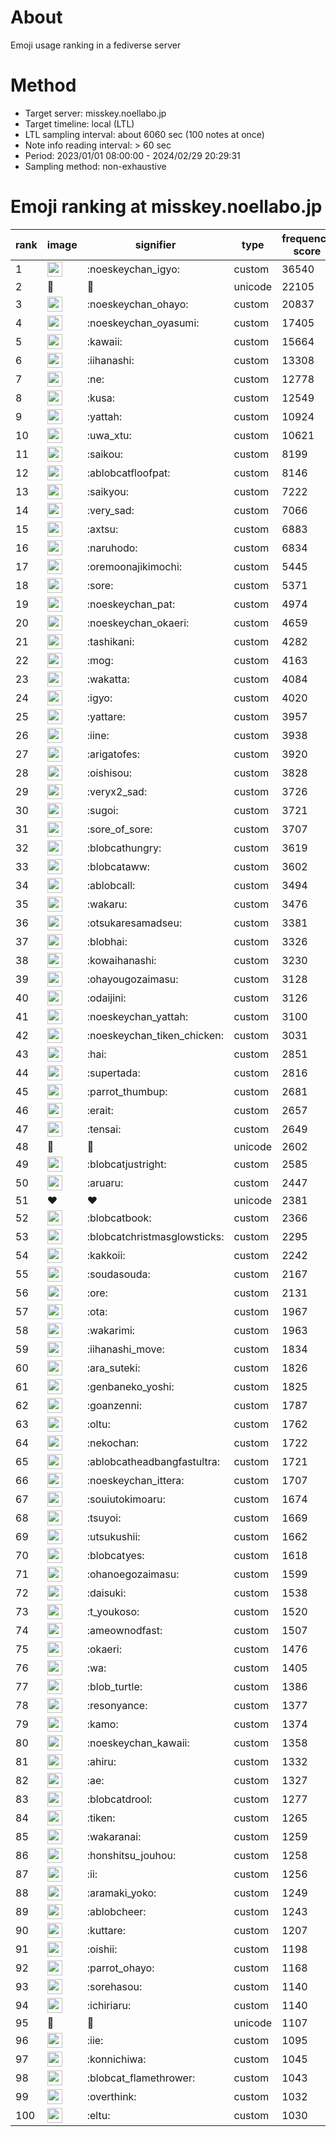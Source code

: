 # About
Emoji usage ranking in a fediverse server

# Method
- Target server: misskey.noellabo.jp
- Target timeline: local (LTL)
- LTL sampling interval: about 6060 sec (100 notes at once)
- Note info reading interval: > 60 sec
- Period: 2023/01/01 08:00:00 - 2024/02/29 20:29:31 
- Sampling method: non-exhaustive

# Emoji ranking at misskey.noellabo.jp

|rank|image|signifier|type|frequency score|
|----|----|----|----|----|
|1|<img height="24" src="https://misskey.noellabo.jp/emoji/noeskeychan_igyo.webp">|:noeskeychan_igyo:|custom|36540|
|2|🎉|🎉|unicode|22105|
|3|<img height="24" src="https://misskey.noellabo.jp/emoji/noeskeychan_ohayo.webp">|:noeskeychan_ohayo:|custom|20837|
|4|<img height="24" src="https://misskey.noellabo.jp/emoji/noeskeychan_oyasumi.webp">|:noeskeychan_oyasumi:|custom|17405|
|5|<img height="24" src="https://misskey.noellabo.jp/emoji/kawaii.webp">|:kawaii:|custom|15664|
|6|<img height="24" src="https://misskey.noellabo.jp/emoji/iihanashi.webp">|:iihanashi:|custom|13308|
|7|<img height="24" src="https://misskey.noellabo.jp/emoji/ne.webp">|:ne:|custom|12778|
|8|<img height="24" src="https://misskey.noellabo.jp/emoji/kusa.webp">|:kusa:|custom|12549|
|9|<img height="24" src="https://misskey.noellabo.jp/emoji/yattah.webp">|:yattah:|custom|10924|
|10|<img height="24" src="https://misskey.noellabo.jp/emoji/uwa_xtu.webp">|:uwa_xtu:|custom|10621|
|11|<img height="24" src="https://misskey.noellabo.jp/emoji/saikou.webp">|:saikou:|custom|8199|
|12|<img height="24" src="https://misskey.noellabo.jp/emoji/ablobcatfloofpat.webp">|:ablobcatfloofpat:|custom|8146|
|13|<img height="24" src="https://misskey.noellabo.jp/emoji/saikyou.webp">|:saikyou:|custom|7222|
|14|<img height="24" src="https://misskey.noellabo.jp/emoji/very_sad.webp">|:very_sad:|custom|7066|
|15|<img height="24" src="https://misskey.noellabo.jp/emoji/axtsu.webp">|:axtsu:|custom|6883|
|16|<img height="24" src="https://misskey.noellabo.jp/emoji/naruhodo.webp">|:naruhodo:|custom|6834|
|17|<img height="24" src="https://misskey.noellabo.jp/emoji/oremoonajikimochi.webp">|:oremoonajikimochi:|custom|5445|
|18|<img height="24" src="https://misskey.noellabo.jp/emoji/sore.webp">|:sore:|custom|5371|
|19|<img height="24" src="https://misskey.noellabo.jp/emoji/noeskeychan_pat.webp">|:noeskeychan_pat:|custom|4974|
|20|<img height="24" src="https://misskey.noellabo.jp/emoji/noeskeychan_okaeri.webp">|:noeskeychan_okaeri:|custom|4659|
|21|<img height="24" src="https://misskey.noellabo.jp/emoji/tashikani.webp">|:tashikani:|custom|4282|
|22|<img height="24" src="https://misskey.noellabo.jp/emoji/mog.webp">|:mog:|custom|4163|
|23|<img height="24" src="https://misskey.noellabo.jp/emoji/wakatta.webp">|:wakatta:|custom|4084|
|24|<img height="24" src="https://misskey.noellabo.jp/emoji/igyo.webp">|:igyo:|custom|4020|
|25|<img height="24" src="https://misskey.noellabo.jp/emoji/yattare.webp">|:yattare:|custom|3957|
|26|<img height="24" src="https://misskey.noellabo.jp/emoji/iine.webp">|:iine:|custom|3938|
|27|<img height="24" src="https://misskey.noellabo.jp/emoji/arigatofes.webp">|:arigatofes:|custom|3920|
|28|<img height="24" src="https://misskey.noellabo.jp/emoji/oishisou.webp">|:oishisou:|custom|3828|
|29|<img height="24" src="https://misskey.noellabo.jp/emoji/veryx2_sad.webp">|:veryx2_sad:|custom|3726|
|30|<img height="24" src="https://misskey.noellabo.jp/emoji/sugoi.webp">|:sugoi:|custom|3721|
|31|<img height="24" src="https://misskey.noellabo.jp/emoji/sore_of_sore.webp">|:sore_of_sore:|custom|3707|
|32|<img height="24" src="https://misskey.noellabo.jp/emoji/blobcathungry.webp">|:blobcathungry:|custom|3619|
|33|<img height="24" src="https://misskey.noellabo.jp/emoji/blobcataww.webp">|:blobcataww:|custom|3602|
|34|<img height="24" src="https://misskey.noellabo.jp/emoji/ablobcall.webp">|:ablobcall:|custom|3494|
|35|<img height="24" src="https://misskey.noellabo.jp/emoji/wakaru.webp">|:wakaru:|custom|3476|
|36|<img height="24" src="https://misskey.noellabo.jp/emoji/otsukaresamadseu.webp">|:otsukaresamadseu:|custom|3381|
|37|<img height="24" src="https://misskey.noellabo.jp/emoji/blobhai.webp">|:blobhai:|custom|3326|
|38|<img height="24" src="https://misskey.noellabo.jp/emoji/kowaihanashi.webp">|:kowaihanashi:|custom|3230|
|39|<img height="24" src="https://misskey.noellabo.jp/emoji/ohayougozaimasu.webp">|:ohayougozaimasu:|custom|3128|
|40|<img height="24" src="https://misskey.noellabo.jp/emoji/odaijini.webp">|:odaijini:|custom|3126|
|41|<img height="24" src="https://misskey.noellabo.jp/emoji/noeskeychan_yattah.webp">|:noeskeychan_yattah:|custom|3100|
|42|<img height="24" src="https://misskey.noellabo.jp/emoji/noeskeychan_tiken_chicken.webp">|:noeskeychan_tiken_chicken:|custom|3031|
|43|<img height="24" src="https://misskey.noellabo.jp/emoji/hai.webp">|:hai:|custom|2851|
|44|<img height="24" src="https://misskey.noellabo.jp/emoji/supertada.webp">|:supertada:|custom|2816|
|45|<img height="24" src="https://misskey.noellabo.jp/emoji/parrot_thumbup.webp">|:parrot_thumbup:|custom|2681|
|46|<img height="24" src="https://misskey.noellabo.jp/emoji/erait.webp">|:erait:|custom|2657|
|47|<img height="24" src="https://misskey.noellabo.jp/emoji/tensai.webp">|:tensai:|custom|2649|
|48|🍗|🍗|unicode|2602|
|49|<img height="24" src="https://misskey.noellabo.jp/emoji/blobcatjustright.webp">|:blobcatjustright:|custom|2585|
|50|<img height="24" src="https://misskey.noellabo.jp/emoji/aruaru.webp">|:aruaru:|custom|2447|
|51|❤|❤|unicode|2381|
|52|<img height="24" src="https://misskey.noellabo.jp/emoji/blobcatbook.webp">|:blobcatbook:|custom|2366|
|53|<img height="24" src="https://misskey.noellabo.jp/emoji/blobcatchristmasglowsticks.webp">|:blobcatchristmasglowsticks:|custom|2295|
|54|<img height="24" src="https://misskey.noellabo.jp/emoji/kakkoii.webp">|:kakkoii:|custom|2242|
|55|<img height="24" src="https://misskey.noellabo.jp/emoji/soudasouda.webp">|:soudasouda:|custom|2167|
|56|<img height="24" src="https://misskey.noellabo.jp/emoji/ore.webp">|:ore:|custom|2131|
|57|<img height="24" src="https://misskey.noellabo.jp/emoji/ota.webp">|:ota:|custom|1967|
|58|<img height="24" src="https://misskey.noellabo.jp/emoji/wakarimi.webp">|:wakarimi:|custom|1963|
|59|<img height="24" src="https://misskey.noellabo.jp/emoji/iihanashi_move.webp">|:iihanashi_move:|custom|1834|
|60|<img height="24" src="https://misskey.noellabo.jp/emoji/ara_suteki.webp">|:ara_suteki:|custom|1826|
|61|<img height="24" src="https://misskey.noellabo.jp/emoji/genbaneko_yoshi.webp">|:genbaneko_yoshi:|custom|1825|
|62|<img height="24" src="https://misskey.noellabo.jp/emoji/goanzenni.webp">|:goanzenni:|custom|1787|
|63|<img height="24" src="https://misskey.noellabo.jp/emoji/oltu.webp">|:oltu:|custom|1762|
|64|<img height="24" src="https://misskey.noellabo.jp/emoji/nekochan.webp">|:nekochan:|custom|1722|
|65|<img height="24" src="https://misskey.noellabo.jp/emoji/ablobcatheadbangfastultra.webp">|:ablobcatheadbangfastultra:|custom|1721|
|66|<img height="24" src="https://misskey.noellabo.jp/emoji/noeskeychan_ittera.webp">|:noeskeychan_ittera:|custom|1707|
|67|<img height="24" src="https://misskey.noellabo.jp/emoji/souiutokimoaru.webp">|:souiutokimoaru:|custom|1674|
|68|<img height="24" src="https://misskey.noellabo.jp/emoji/tsuyoi.webp">|:tsuyoi:|custom|1669|
|69|<img height="24" src="https://misskey.noellabo.jp/emoji/utsukushii.webp">|:utsukushii:|custom|1662|
|70|<img height="24" src="https://misskey.noellabo.jp/emoji/blobcatyes.webp">|:blobcatyes:|custom|1618|
|71|<img height="24" src="https://misskey.noellabo.jp/emoji/ohanoegozaimasu.webp">|:ohanoegozaimasu:|custom|1599|
|72|<img height="24" src="https://misskey.noellabo.jp/emoji/daisuki.webp">|:daisuki:|custom|1538|
|73|<img height="24" src="https://misskey.noellabo.jp/emoji/t_youkoso.webp">|:t_youkoso:|custom|1520|
|74|<img height="24" src="https://misskey.noellabo.jp/emoji/ameownodfast.webp">|:ameownodfast:|custom|1507|
|75|<img height="24" src="https://misskey.noellabo.jp/emoji/okaeri.webp">|:okaeri:|custom|1476|
|76|<img height="24" src="https://misskey.noellabo.jp/emoji/wa.webp">|:wa:|custom|1405|
|77|<img height="24" src="https://misskey.noellabo.jp/emoji/blob_turtle.webp">|:blob_turtle:|custom|1386|
|78|<img height="24" src="https://misskey.noellabo.jp/emoji/resonyance.webp">|:resonyance:|custom|1377|
|79|<img height="24" src="https://misskey.noellabo.jp/emoji/kamo.webp">|:kamo:|custom|1374|
|80|<img height="24" src="https://misskey.noellabo.jp/emoji/noeskeychan_kawaii.webp">|:noeskeychan_kawaii:|custom|1358|
|81|<img height="24" src="https://misskey.noellabo.jp/emoji/ahiru.webp">|:ahiru:|custom|1332|
|82|<img height="24" src="https://misskey.noellabo.jp/emoji/ae.webp">|:ae:|custom|1327|
|83|<img height="24" src="https://misskey.noellabo.jp/emoji/blobcatdrool.webp">|:blobcatdrool:|custom|1277|
|84|<img height="24" src="https://misskey.noellabo.jp/emoji/tiken.webp">|:tiken:|custom|1265|
|85|<img height="24" src="https://misskey.noellabo.jp/emoji/wakaranai.webp">|:wakaranai:|custom|1259|
|86|<img height="24" src="https://misskey.noellabo.jp/emoji/honshitsu_jouhou.webp">|:honshitsu_jouhou:|custom|1258|
|87|<img height="24" src="https://misskey.noellabo.jp/emoji/ii.webp">|:ii:|custom|1256|
|88|<img height="24" src="https://misskey.noellabo.jp/emoji/aramaki_yoko.webp">|:aramaki_yoko:|custom|1249|
|89|<img height="24" src="https://misskey.noellabo.jp/emoji/ablobcheer.webp">|:ablobcheer:|custom|1243|
|90|<img height="24" src="https://misskey.noellabo.jp/emoji/kuttare.webp">|:kuttare:|custom|1207|
|91|<img height="24" src="https://misskey.noellabo.jp/emoji/oishii.webp">|:oishii:|custom|1198|
|92|<img height="24" src="https://misskey.noellabo.jp/emoji/parrot_ohayo.webp">|:parrot_ohayo:|custom|1168|
|93|<img height="24" src="https://misskey.noellabo.jp/emoji/sorehasou.webp">|:sorehasou:|custom|1140|
|94|<img height="24" src="https://misskey.noellabo.jp/emoji/ichiriaru.webp">|:ichiriaru:|custom|1140|
|95|👀|👀|unicode|1107|
|96|<img height="24" src="https://misskey.noellabo.jp/emoji/iie.webp">|:iie:|custom|1095|
|97|<img height="24" src="https://misskey.noellabo.jp/emoji/konnichiwa.webp">|:konnichiwa:|custom|1045|
|98|<img height="24" src="https://misskey.noellabo.jp/emoji/blobcat_flamethrower.webp">|:blobcat_flamethrower:|custom|1043|
|99|<img height="24" src="https://misskey.noellabo.jp/emoji/overthink.webp">|:overthink:|custom|1032|
|100|<img height="24" src="https://misskey.noellabo.jp/emoji/eltu.webp">|:eltu:|custom|1030|
